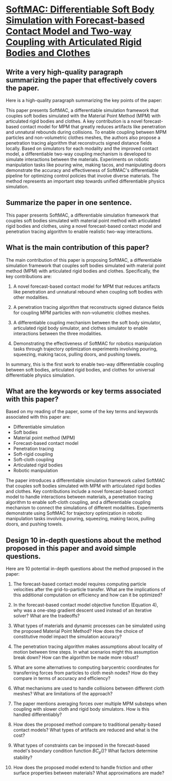 # [SoftMAC: Differentiable Soft Body Simulation with Forecast-based Contact   Model and Two-way Coupling with Articulated Rigid Bodies and Clothes](https://arxiv.org/abs/2312.03297)

## Write a very high-quality paragraph summarizing the paper that effectively covers the paper.

 Here is a high-quality paragraph summarizing the key points of the paper:

This paper presents SoftMAC, a differentiable simulation framework that couples soft bodies simulated with the Material Point Method (MPM) with articulated rigid bodies and clothes. A key contribution is a novel forecast-based contact model for MPM that greatly reduces artifacts like penetration and unnatural rebounds during collisions. To enable coupling between MPM particles and non-volumetric clothes meshes, the authors also propose a penetration tracing algorithm that reconstructs signed distance fields locally. Based on simulators for each modality and the improved contact model, a differentiable two-way coupling mechanism is developed to simulate interactions between the materials. Experiments on robotic manipulation tasks like pouring wine, making tacos, and manipulating doors demonstrate the accuracy and effectiveness of SoftMAC's differentiable pipeline for optimizing control policies that involve diverse materials. The method represents an important step towards unified differentiable physics simulation.


## Summarize the paper in one sentence.

 This paper presents SoftMAC, a differentiable simulation framework that couples soft bodies simulated with material point method with articulated rigid bodies and clothes, using a novel forecast-based contact model and penetration tracing algorithm to enable realistic two-way interactions.


## What is the main contribution of this paper?

 The main contribution of this paper is proposing SoftMAC, a differentiable simulation framework that couples soft bodies simulated with material point method (MPM) with articulated rigid bodies and clothes. Specifically, the key contributions are:

1) A novel forecast-based contact model for MPM that reduces artifacts like penetration and unnatural rebound when coupling soft bodies with other modalities.

2) A penetration tracing algorithm that reconstructs signed distance fields for coupling MPM particles with non-volumetric clothes meshes. 

3) A differentiable coupling mechanism between the soft body simulator, articulated rigid body simulator, and clothes simulator to enable interactions between the three modalities.

4) Demonstrating the effectiveness of SoftMAC for robotics manipulation tasks through trajectory optimization experiments involving pouring, squeezing, making tacos, pulling doors, and pushing towels.

In summary, this is the first work to enable two-way differentiable coupling between soft bodies, articulated rigid bodies, and clothes for universal differentiable physics simulation.


## What are the keywords or key terms associated with this paper?

 Based on my reading of the paper, some of the key terms and keywords associated with this paper are:

- Differentiable simulation
- Soft bodies
- Material point method (MPM) 
- Forecast-based contact model
- Penetration tracing
- Soft-rigid coupling
- Soft-cloth coupling
- Articulated rigid bodies
- Robotic manipulation

The paper introduces a differentiable simulation framework called SoftMAC that couples soft bodies simulated with MPM with articulated rigid bodies and clothes. Key contributions include a novel forecast-based contact model to handle interactions between materials, a penetration tracing algorithm to enable soft-cloth coupling, and a differentiable coupling mechanism to connect the simulations of different modalities. Experiments demonstrate using SoftMAC for trajectory optimization in robotic manipulation tasks involving pouring, squeezing, making tacos, pulling doors, and pushing towels.


## Design 10 in-depth questions about the method proposed in this paper and avoid simple questions.

 Here are 10 potential in-depth questions about the method proposed in the paper:

1. The forecast-based contact model requires computing particle velocities after the grid-to-particle transfer. What are the implications of this additional computation on efficiency and how can it be optimized? 

2. In the forecast-based contact model objective function (Equation 4), why was a one-step gradient descent used instead of an iterative solver? What are the tradeoffs?

3. What types of materials and dynamic processes can be simulated using the proposed Material Point Method? How does the choice of constitutive model impact the simulation accuracy?

4. The penetration tracing algorithm makes assumptions about locality of motion between time steps. In what scenarios might this assumption break down? How can the algorithm be made more robust? 

5. What are some alternatives to computing barycentric coordinates for transferring forces from particles to cloth mesh nodes? How do they compare in terms of accuracy and efficiency?

6. What mechanisms are used to handle collisions between different cloth meshes? What are limitations of the approach?

7. The paper mentions averaging forces over multiple MPM substeps when coupling with slower cloth and rigid body simulators. How is this handled differentiably?

8. How does the proposed method compare to traditional penalty-based contact models? What types of artifacts are reduced and what is the cost?

9. What types of constraints can be imposed in the forecast-based model's boundary condition function $BC_p()$? What factors determine stability?

10. How does the proposed model extend to handle friction and other surface properties between materials? What approximations are made?
